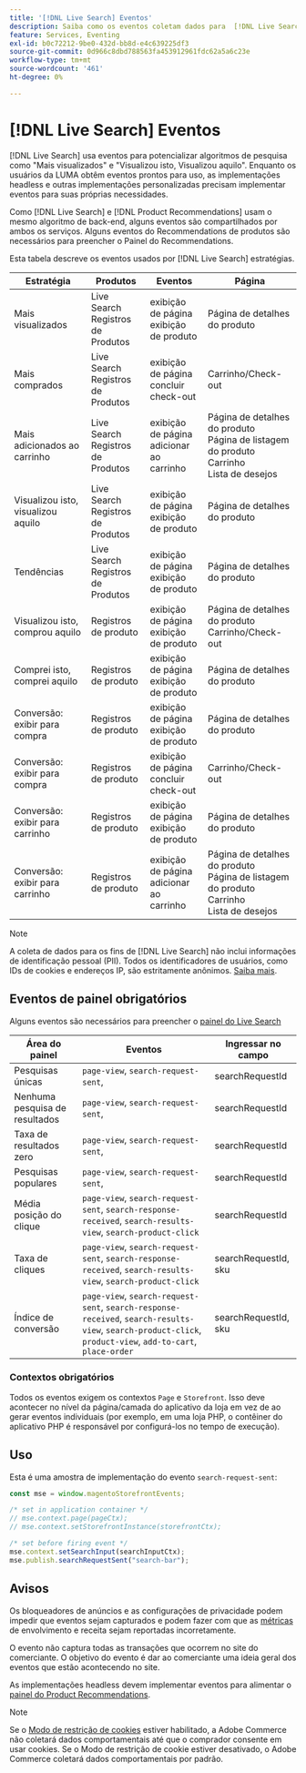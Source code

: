 ```yaml
---
title: '[!DNL Live Search] Eventos'
description: Saiba como os eventos coletam dados para  [!DNL Live Search].
feature: Services, Eventing
exl-id: b0c72212-9be0-432d-bb8d-e4c639225df3
source-git-commit: 0d966c8dbd788563fa453912961fdc62a5a6c23e
workflow-type: tm+mt
source-wordcount: '461'
ht-degree: 0%

---
```


# [!DNL Live Search] Eventos

[!DNL Live Search] usa eventos para potencializar algoritmos de pesquisa como &quot;Mais visualizados&quot; e &quot;Visualizou isto, Visualizou aquilo&quot;. Enquanto os usuários da LUMA obtêm eventos prontos para uso, as implementações headless e outras implementações personalizadas precisam implementar eventos para suas próprias necessidades.

Como [!DNL Live Search] e [!DNL Product Recommendations] usam o mesmo algoritmo de back-end, alguns eventos são compartilhados por ambos os serviços. Alguns eventos do Recommendations de produtos são necessários para preencher o Painel do Recommendations.

Esta tabela descreve os eventos usados por [!DNL Live Search] estratégias.

| Estratégia | Produtos | Eventos | Página |
| --- | --- | --- | ---|
| Mais visualizados | Live Search<br>Registros de Produtos | exibição de página<br>exibição de produto | Página de detalhes do produto |
| Mais comprados | Live Search<br>Registros de Produtos | exibição de página<br>concluir check-out | Carrinho/Check-out |
| Mais adicionados ao carrinho | Live Search<br>Registros de Produtos | exibição de página<br>adicionar ao carrinho | Página de detalhes do produto<br>Página de listagem do produto<br>Carrinho<br>Lista de desejos |
| Visualizou isto, visualizou aquilo | Live Search<br>Registros de Produtos | exibição de página<br>exibição de produto | Página de detalhes do produto |
| Tendências | Live Search<br>Registros de Produtos | exibição de página<br>exibição de produto | Página de detalhes do produto |
| Visualizou isto, comprou aquilo | Registros de produto | exibição de página<br>exibição de produto | Página de detalhes do produto<br>Carrinho/Check-out |
| Comprei isto, comprei aquilo | Registros de produto | exibição de página<br>exibição de produto | Página de detalhes do produto |
| Conversão: exibir para compra | Registros de produto | exibição de página<br>exibição de produto | Página de detalhes do produto |
| Conversão: exibir para compra | Registros de produto | exibição de página<br>concluir check-out | Carrinho/Check-out |
| Conversão: exibir para carrinho | Registros de produto | exibição de página<br>exibição de produto | Página de detalhes do produto |
| Conversão: exibir para carrinho | Registros de produto | exibição de página<br>adicionar ao carrinho | Página de detalhes do produto<br>Página de listagem do produto<br>Carrinho<br>Lista de desejos |

>[!NOTE]
>
>A coleta de dados para os fins de [!DNL Live Search] não inclui informações de identificação pessoal (PII). Todos os identificadores de usuários, como IDs de cookies e endereços IP, são estritamente anônimos. [Saiba mais](https://www.adobe.com/privacy/experience-cloud.html).

## Eventos de painel obrigatórios

Alguns eventos são necessários para preencher o [painel do Live Search](performance.md)

| Área do painel | Eventos | Ingressar no campo |
| ------------------- | ------------- | ---------- |
| Pesquisas únicas | `page-view`, `search-request-sent`, | searchRequestId |
| Nenhuma pesquisa de resultados | `page-view`, `search-request-sent`, | searchRequestId |
| Taxa de resultados zero | `page-view`, `search-request-sent`, | searchRequestId |
| Pesquisas populares | `page-view`, `search-request-sent`, | searchRequestId |
| Média posição do clique | `page-view`, `search-request-sent`, `search-response-received`, `search-results-view`, `search-product-click` | searchRequestId |
| Taxa de cliques | `page-view`, `search-request-sent`, `search-response-received`, `search-results-view`, `search-product-click` | searchRequestId, sku |
| Índice de conversão | `page-view`, `search-request-sent`, `search-response-received`, `search-results-view`, `search-product-click`, `product-view`, `add-to-cart`, `place-order` | searchRequestId, sku |

### Contextos obrigatórios

Todos os eventos exigem os contextos `Page` e `Storefront`. Isso deve acontecer no nível da página/camada do aplicativo da loja em vez de ao gerar eventos individuais (por exemplo, em uma loja PHP, o contêiner do aplicativo PHP é responsável por configurá-los no tempo de execução).

## Uso

Esta é uma amostra de implementação do evento `search-request-sent`:

```javascript
const mse = window.magentoStorefrontEvents;

/* set in application container */
// mse.context.page(pageCtx);
// mse.context.setStorefrontInstance(storefrontCtx);

/* set before firing event */
mse.context.setSearchInput(searchInputCtx);
mse.publish.searchRequestSent("search-bar");
```

## Avisos

Os bloqueadores de anúncios e as configurações de privacidade podem impedir que eventos sejam capturados e podem fazer com que as [métricas](workspace.md) de envolvimento e receita sejam reportadas incorretamente.

O evento não captura todas as transações que ocorrem no site do comerciante. O objetivo do evento é dar ao comerciante uma ideia geral dos eventos que estão acontecendo no site.

As implementações headless devem implementar eventos para alimentar o [painel do Product Recommendations](../product-recommendations/events.md).

>[!NOTE]
>
>Se o [Modo de restrição de cookies](https://experienceleague.adobe.com/docs/commerce-admin/start/compliance/privacy/compliance-cookie-law.html) estiver habilitado, a Adobe Commerce não coletará dados comportamentais até que o comprador consente em usar cookies. Se o Modo de restrição de cookie estiver desativado, o Adobe Commerce coletará dados comportamentais por padrão.
